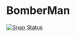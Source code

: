 # BomberMan
[![Snap Status](https://build.snapcraft.io/badge/i4m-15h4n/BomberMan.svg)](https://build.snapcraft.io/user/i4m-15h4n/BomberMan)
